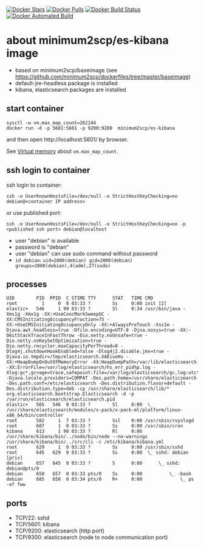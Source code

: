 [![Docker Stars](https://img.shields.io/docker/stars/minimum2scp/es-kibana.svg)]()
[![Docker Pulls](https://img.shields.io/docker/pulls/minimum2scp/es-kibana.svg)]()
[![Docker Build Status](https://img.shields.io/docker/build/minimum2scp/es-kibana.svg)]()
[![Docker Automated Build](https://img.shields.io/docker/automated/minimum2scp/es-kibana.svg)]()

# about minimum2scp/es-kibana image

 * based on minimum2scp/baseimage (see https://github.com/minimum2scp/dockerfiles/tree/master/baseimage)
 * default-jre-headless package is installed
 * kibana, elasticsearch packages are installed

## start container

```
sysctl -w vm.max_map_count=262144
docker run -d -p 5601:5601 -p 9200:9200  minimum2scp/es-kibana
```

and then open http://localhost:5601/ by browser.

See [Virtual memory](https://www.elastic.co/guide/en/elasticsearch/reference/current/vm-max-map-count.html) about `vm.max_map_count`.

## ssh login to container

ssh login to container:

```
ssh -o UserKnownHostsFile=/dev/null -o StrictHostKeyChecking=no debian@<container IP address>
```

or use published port:

```
ssh -o UserKnownHostsFile=/dev/null -o StrictHostKeyChecking=no -p <published ssh port> debian@localhost
```

 * user "debian" is available
 * password is "debian"
 * user "debian" can use sudo command without password
 * `id debian`: `uid=2000(debian) gid=2000(debian) groups=2000(debian),4(adm),27(sudo)`

## processes

```console
UID        PID  PPID  C STIME TTY      STAT   TIME CMD
root         1     0  0 03:33 ?        Ss     0:00 init [2]
elastic+   546     1 99 03:33 ?        Sl     0:34 /usr/bin/java -Xms1g -Xmx1g -XX:+UseConcMarkSweepGC -XX:CMSInitiatingOccupancyFraction=75 -XX:+UseCMSInitiatingOccupancyOnly -XX:+AlwaysPreTouch -Xss1m -Djava.awt.headless=true -Dfile.encoding=UTF-8 -Djna.nosys=true -XX:-OmitStackTraceInFastThrow -Dio.netty.noUnsafe=true -Dio.netty.noKeySetOptimization=true -Dio.netty.recycler.maxCapacityPerThread=0 -Dlog4j.shutdownHookEnabled=false -Dlog4j2.disable.jmx=true -Djava.io.tmpdir=/tmp/elasticsearch.XAEiuoHu -XX:+HeapDumpOnOutOfMemoryError -XX:HeapDumpPath=/var/lib/elasticsearch -XX:ErrorFile=/var/log/elasticsearch/hs_err_pid%p.log -Xlog:gc*,gc+age=trace,safepoint:file=/var/log/elasticsearch/gc.log:utctime,pid,tags:filecount=32,filesize=64m -Djava.locale.providers=COMPAT -Des.path.home=/usr/share/elasticsearch -Des.path.conf=/etc/elasticsearch -Des.distribution.flavor=default -Des.distribution.type=deb -cp /usr/share/elasticsearch/lib/* org.elasticsearch.bootstrap.Elasticsearch -d -p /var/run/elasticsearch/elasticsearch.pid
elastic+   565   546  0 03:33 ?        Sl     0:00  \_ /usr/share/elasticsearch/modules/x-pack/x-pack-ml/platform/linux-x86_64/bin/controller
root       582     1  7 03:33 ?        Ssl    0:00 /usr/sbin/rsyslogd
root       607     1  0 03:33 ?        Ss     0:00 /usr/sbin/cron
kibana     613     1 90 03:33 ?        Rl     0:06 /usr/share/kibana/bin/../node/bin/node --no-warnings /usr/share/kibana/bin/../src/cli -c /etc/kibana/kibana.yml
root       629     1  0 03:33 ?        Ss     0:00 /usr/sbin/sshd
root       645   629  0 03:33 ?        Ss     0:00  \_ sshd: debian [priv]
debian     657   645  0 03:33 ?        S      0:00      \_ sshd: debian@pts/0
debian     658   657  0 03:33 pts/0    Ss     0:00          \_ -bash
debian     685   658  0 03:34 pts/0    R+     0:00              \_ ps -ef fww
```

## ports

 * TCP/22: sshd
 * TCP/5601: kibana
 * TCP/9200: elasticsearch (http port)
 * TCP/9300: elasticsearch (node to node communication port)

